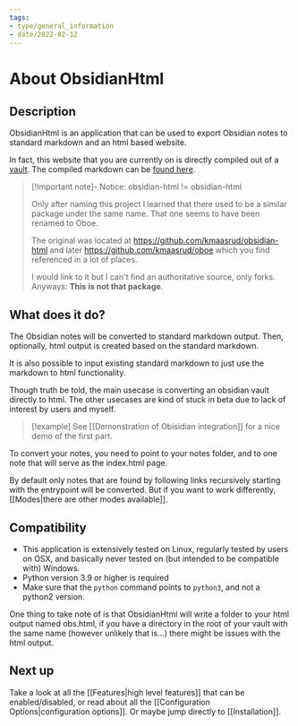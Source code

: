 ```yaml
---
tags:
- type/general_information
- date/2022-02-12
---
```


# About ObsidianHtml
## Description
ObsidianHtml is an application that can be used to export Obsidian notes to standard markdown and an html based website. 

In fact, this website that you are currently on is directly compiled out of a [vault](https://github.com/obsidian-html/obsidian-html.github.io/tree/main/__src/vault). The compiled markdown can be [found here](https://github.com/obsidian-html/obsidian-html.github.io/blob/main/md/index.md).

> [!Important note]- Notice: obsidian-html != obsidian-html
>
> Only after naming this project I learned that there used to be a similar package under the same name. That one seems to have been renamed to Oboe. 
> 
> The original was located at https://github.com/kmaasrud/obsidian-html and later https://github.com/kmaasrud/oboe which you find referenced in a lot of places. 
> 
> I would link to it but I can't find an authoritative source, only forks. 
> Anyways: **This is not that package**.

## What does it do?
The Obsidian notes will be converted to standard markdown output. Then, optionally, html output is created based on the standard markdown.

It is also possible to input existing standard markdown to just use the markdown to html functionality.

Though truth be told, the main usecase is converting an obsidian vault directly to html. The other usecases are kind of stuck in beta due to lack of interest by users and myself.

> [!example]
> See [[Demonstration of Obisidian integration]] for a nice demo of the first part.

To convert your notes, you need to point to your notes folder, and to one note that will serve as the index.html page.

By default only notes that are found by following links recursively starting with the entrypoint will be converted. But if you want to work differently, [[Modes|there are other modes available]].

## Compatibility
- This application is extensively tested on Linux, regularly tested by users on OSX, and basically never tested on (but intended to be compatible with) Windows.
- Python version 3.9 or higher is required
- Make sure that the `python` command points to `python3`, and not a python2 version.

One thing to take note of is that ObsidianHtml will write a folder to your html output named obs.html, if you have a directory in the root of your vault with the same name (however unlikely that is...) there might be issues with the html output.


## Next up
Take a look at all the [[Features|high level features]] that can be enabled/disabled, or read about all the [[Configuration Options|configuration options]]. Or maybe jump directly to [[Installation]].